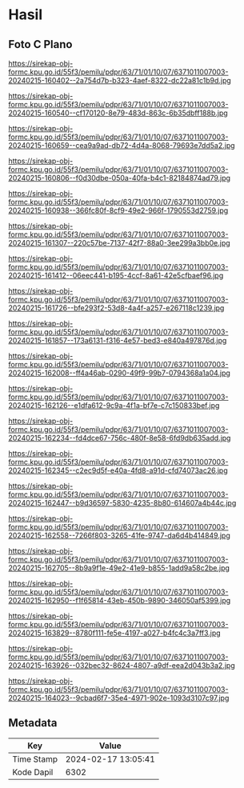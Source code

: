 # Hasil

## Foto C Plano

https://sirekap-obj-formc.kpu.go.id/55f3/pemilu/pdpr/63/71/01/10/07/6371011007003-20240215-160402--2a754d7b-b323-4aef-8322-dc22a81c1b9d.jpg

https://sirekap-obj-formc.kpu.go.id/55f3/pemilu/pdpr/63/71/01/10/07/6371011007003-20240215-160540--cf170120-8e79-483d-863c-6b35dbff188b.jpg

https://sirekap-obj-formc.kpu.go.id/55f3/pemilu/pdpr/63/71/01/10/07/6371011007003-20240215-160659--cea9a9ad-db72-4d4a-8068-79693e7dd5a2.jpg

https://sirekap-obj-formc.kpu.go.id/55f3/pemilu/pdpr/63/71/01/10/07/6371011007003-20240215-160806--f0d30dbe-050a-40fa-b4c1-82184874ad79.jpg

https://sirekap-obj-formc.kpu.go.id/55f3/pemilu/pdpr/63/71/01/10/07/6371011007003-20240215-160938--366fc80f-8cf9-49e2-966f-1790553d2759.jpg

https://sirekap-obj-formc.kpu.go.id/55f3/pemilu/pdpr/63/71/01/10/07/6371011007003-20240215-161307--220c57be-7137-42f7-88a0-3ee299a3bb0e.jpg

https://sirekap-obj-formc.kpu.go.id/55f3/pemilu/pdpr/63/71/01/10/07/6371011007003-20240215-161412--06eec441-b195-4ccf-8a61-42e5cfbaef96.jpg

https://sirekap-obj-formc.kpu.go.id/55f3/pemilu/pdpr/63/71/01/10/07/6371011007003-20240215-161726--bfe293f2-53d8-4a4f-a257-e267118c1239.jpg

https://sirekap-obj-formc.kpu.go.id/55f3/pemilu/pdpr/63/71/01/10/07/6371011007003-20240215-161857--173a6131-f316-4e57-bed3-e840a497876d.jpg

https://sirekap-obj-formc.kpu.go.id/55f3/pemilu/pdpr/63/71/01/10/07/6371011007003-20240215-162008--ff4a46ab-0290-49f9-99b7-0794368a1a04.jpg

https://sirekap-obj-formc.kpu.go.id/55f3/pemilu/pdpr/63/71/01/10/07/6371011007003-20240215-162126--e1dfa612-9c9a-4f1a-bf7e-c7c150833bef.jpg

https://sirekap-obj-formc.kpu.go.id/55f3/pemilu/pdpr/63/71/01/10/07/6371011007003-20240215-162234--fd4dce67-756c-480f-8e58-6fd9db635add.jpg

https://sirekap-obj-formc.kpu.go.id/55f3/pemilu/pdpr/63/71/01/10/07/6371011007003-20240215-162345--c2ec9d5f-e40a-4fd8-a91d-cfd74073ac26.jpg

https://sirekap-obj-formc.kpu.go.id/55f3/pemilu/pdpr/63/71/01/10/07/6371011007003-20240215-162447--b9d36597-5830-4235-8b80-614607a4b44c.jpg

https://sirekap-obj-formc.kpu.go.id/55f3/pemilu/pdpr/63/71/01/10/07/6371011007003-20240215-162558--7266f803-3265-41fe-9747-da6d4b414849.jpg

https://sirekap-obj-formc.kpu.go.id/55f3/pemilu/pdpr/63/71/01/10/07/6371011007003-20240215-162705--8b9a9f1e-49e2-41e9-b855-1add9a58c2be.jpg

https://sirekap-obj-formc.kpu.go.id/55f3/pemilu/pdpr/63/71/01/10/07/6371011007003-20240215-162950--f1f65814-43eb-450b-9890-346050af5399.jpg

https://sirekap-obj-formc.kpu.go.id/55f3/pemilu/pdpr/63/71/01/10/07/6371011007003-20240215-163829--8780f111-fe5e-4197-a027-b4fc4c3a7ff3.jpg

https://sirekap-obj-formc.kpu.go.id/55f3/pemilu/pdpr/63/71/01/10/07/6371011007003-20240215-163926--032bec32-8624-4807-a9df-eea2d043b3a2.jpg

https://sirekap-obj-formc.kpu.go.id/55f3/pemilu/pdpr/63/71/01/10/07/6371011007003-20240215-164023--9cbad6f7-35e4-4971-902e-1093d3107c97.jpg


## Metadata

| Key        | Value               |
| ---------- | ------------------- |
| Time Stamp | 2024-02-17 13:05:41 |
| Kode Dapil | 6302                |



